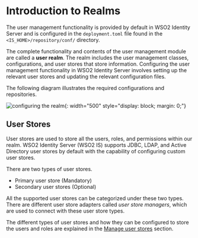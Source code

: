 # Introduction to Realms

The user management functionality is provided by default in WSO2 Identity Server and is configured in the
`deployment.toml` file found in the
`<IS_HOME>/repository/conf/` directory. 

The complete functionality and contents of the user management module are called a **user realm**. The realm includes the user management
classes, configurations, and user stores that store information. Configuring the user management functionality in WSO2 Identity Server involves setting up the relevant user stores and updating the relevant configuration files.

The following diagram illustrates the required configurations and repositories.

![configuring the realm]({{base_path}}/assets/img/setup/configure/configuring-the-realm.png){: width="500" style="display: block; margin: 0;"}

## User Stores

User stores are used to store all the users, roles, and permissions within our realm. WSO2 Identity Server (WSO2 IS) supports JDBC, LDAP, and Active Directory user stores by default with the capability of configuring custom user stores. 

There are two types of user stores.
 
- Primary user store (Mandatory)
- Secondary user stores (Optional) 

All the supported user stores can be categorized under these two types. There are different user store adapters called *user store managers*, which are used to connect with these user store types. 

The different types of user stores and how they can be configured to store the users and roles are explained in the [Manage user stores]({{base_path}}/guides/users/user-stores/) section.
